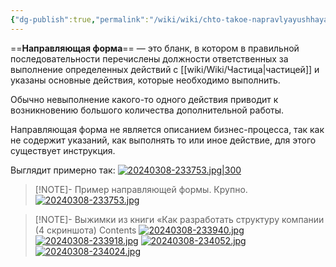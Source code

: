 ```yaml
---
{"dg-publish":true,"permalink":"/wiki/wiki/chto-takoe-napravlyayushhaya-forma/"}
---
```



==**Направляющая форма**== — это бланк, в котором в правильной последовательности перечислены должности ответственных за выполнение определенных действий с [[wiki/Wiki/Частица\|частицей]] и указаны основные действия, которые необходимо выполнить.

Обычно невыполнение какого-то одного действия приводит к возникновению большого количества дополнительной работы.

Направляющая форма не является описанием бизнес-процесса, так как не содержит указаний, как выполнять то или иное действие, для этого существует инструкция.

Выглядит примерно так:
[![20240308-233753.jpg|300](https://i.postimg.cc/bvW0DxPk/20240308-233753.jpg)](https://postimg.cc/2qdLgBVS)
> [!NOTE]- Пример направляющей формы. Крупно.
> [![20240308-233753.jpg](https://i.postimg.cc/bvW0DxPk/20240308-233753.jpg)](https://postimg.cc/2qdLgBVS)


> [!NOTE]- Выжимки из книги «Как разработать структуру компании (4 скриншота)
> Contents
> [![20240308-233940.jpg](https://i.postimg.cc/nzSyQwzT/20240308-233940.jpg)](https://postimg.cc/Q9542mcW)
> [![20240308-233918.jpg](https://i.postimg.cc/sX2FxRVv/20240308-233918.jpg)](https://postimg.cc/PL0VV9vj)
> [![20240308-234052.jpg](https://i.postimg.cc/pLPsRJVd/20240308-234052.jpg)](https://postimg.cc/PPFWMZwG)
> [![20240308-234024.jpg](https://i.postimg.cc/Yq6d5sHV/20240308-234024.jpg)](https://postimg.cc/TpPjmQhq)

